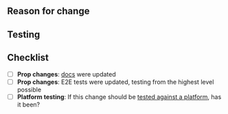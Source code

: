 <!-- *************************************** -->
<!--       🌱 Pull Request Template          -->
<!-- *************************************** -->

<!-- ✅ Linked to ZenHub issue               -->

## Reason for change

<!-- What does this change, in plain language? -->
<!-- Before/after screenshots may be helpful.  -->

## Testing

<!-- For someone unfamiliar with the issue, how should this be tested? -->

## Checklist

<!-- are all the steps completed? -->

- [ ] **Prop changes**: [docs][docs] were updated
- [ ] **Prop changes**: E2E tests were updated, testing from the highest level possible
- [ ] **Platform testing**: If this change should be [tested against a platform][platform-testing], has it been?

[docs]: https://ui.sandbox.manifold.co
[platform-testing]: https://app.gitbook.com/@manifold/s/engineering/playbooks/testing-your-code-against-a-platform
